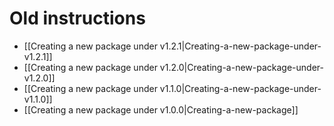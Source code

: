 # Old instructions

* [[Creating a new package under v1.2.1|Creating-a-new-package-under-v1.2.1]] 
* [[Creating a new package under v1.2.0|Creating-a-new-package-under-v1.2.0]] 
* [[Creating a new package under v1.1.0|Creating-a-new-package-under-v1.1.0]]
* [[Creating a new package under v1.0.0|Creating-a-new-package]]